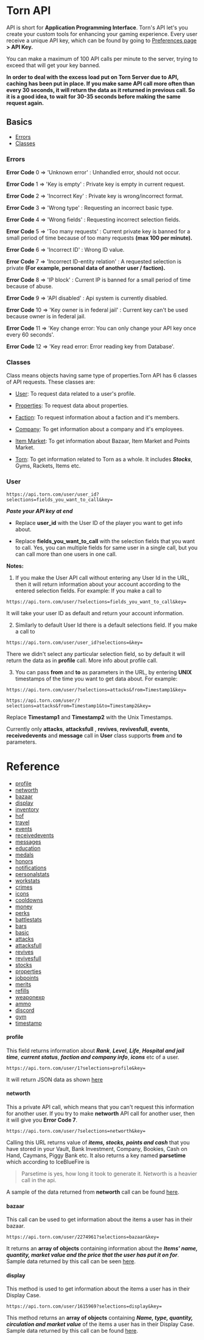 # Torn API

API is short for **Application Programming Interface**. Torn's API let's you create your custom tools for enhancing your gaming experience. Every user receive a unique API key, which can be found by going to [Preferences page](https://www.torn.com/preferences.php)  **> API Key.** 

You can make a maximum of 100 API calls per minute to the server, trying to exceed that will get your key banned.

 **In order to deal with the excess load put on Torn Server due to API, caching has been put in place. If you make same API call more often than every 30 seconds, it will return the data as it returned in previous call. So it is a good idea, to wait for 30-35 seconds before making the same request again.** 

## Basics
- [Errors](#errors)
- [Classes](#classes)


### Errors
 **Error Code** 0 => 'Unknown error' : Unhandled error, should not occur.

 **Error Code** 1 => 'Key is empty' : Private key is empty in current request.

 **Error Code** 2 => 'Incorrect Key' : Private key is wrong/incorrect format.

 **Error Code** 3 => 'Wrong type' : Requesting an incorrect basic type.

 **Error Code** 4 => 'Wrong fields' : Requesting incorrect selection fields.

 **Error Code** 5 => 'Too many requests' : Current private key is banned for a small period of time because of too many requests  **(max 100 per minute).** 

 **Error Code** 6 => 'Incorrect ID' : Wrong ID value.

 **Error Code** 7 => 'Incorrect ID-entity relation' : A requested selection is private  **(For example, personal data of another user / faction).** 

 **Error Code** 8 => 'IP block' : Current IP is banned for a small period of time because of abuse.

 **Error Code** 9 => 'API disabled' : Api system is currently disabled.

 **Error Code** 10 => 'Key owner is in federal jail' : Current key can't be used because owner is in federal jail.

 **Error Code** 11 => 'Key change error: You can only change your API key once every 60 seconds'.

 **Error Code** 12 => 'Key read error: Error reading key from Database'.



### Classes
 Class means objects having same type of properties.Torn API has 6 classes of API requests. These classes are:

- [User](#user): To request data related to a user's profile.

- [Properties](#properties): To request data about properties.

- [Faction](#faction): To request information about a faction and it's members.
- [Company](#company): To get information about a company and it's employees.
- [Item Market](#item-market): To get information about Bazaar, Item Market and Points Market.
- [Torn](#torn): To get information related to Torn as a whole. It includes ***Stocks***, Gyms, Rackets, Items etc.




### User
```
https://api.torn.com/user/user_id?selections=fields_you_want_to_call&key=
```
***Paste  your API key at end***



- Replace **user_id** with the User ID of the player you want to get info about.

- Replace **fields_you_want_to_call** with the selection fields that you want to call. Yes, you can multiple fields for same user in a single call, but you can call more than one users in one call.

**Notes:**

1.  If you make the User API call without entering any User Id in the URL, then it will return information about your account according to the entered selection fields. For example: If you make a call to
```
https://api.torn.com/user/?selections=fields_you_want_to_call&key=
```
It will take your user ID as default and return your account information.

2. Similarly to default User Id there is a default selections field. If you make a call to  
```
https://api.torn.com/user/user_id?selections=&key=
```
There we didn't select any particular selection field, so by default it will return the data as in **profile** call. More info about profile call.

3. You can pass **from** and **to** as parameters in the URL, by entering **UNIX** timestamps of the time you want to get data about. For example:
```
https://api.torn.com/user/?selections=attacks&from=Timestamp1&key=
```
```
https://api.torn.com/user/?selections=attacks&from=Timestamp1&to=Timestamp2&key=
```
Replace **Timestamp1**  and **Timestamp2** with the Unix Timestamps.

Currently only **attacks**,  **attacksfull** , **revives**, **revivesfull**, **events**, **receivedevents** and **message** call in **User** class supports **from** and  **to** parameters.


# Reference
- [profile](#profile)
- [networth](#networth)
- [bazaar](#bazaar)
- [display](#display)
- [inventory](#inventory)
- [hof](#hof)
- [travel](#travel)
- [events](#events)
- [receivedevents](#receivedevents)
- [messages](#messages)
- [education](#education)
- [medals](#medals)
- [honors](#honors)
- [notifications](#notifications)
- [personalstats](#personalstats)
- [workstats](#workstats)
- [crimes](#crimes)
- [icons](#icons)
- [cooldowns](#cooldowns)
- [money](#money)
- [perks](#perks)
- [battlestats](#battlestats)
- [bars](#bars)
- [basic](#basic)
- [attacks](#attacks)
- [attacksfull](#attacksfull)
- [revives](#revives)
- [revivesfull](#revivesfull)
- [stocks](#stocks)
- [properties](#properties)
- [jobpoints](#jobpoints)
- [merits](#merits)
- [refills](#refills)
- [weaponexp](#weaponexp)
- [ammo](#ammo)
- [discord](#discord)
- [gym](#gym)
- [timestamp](#timestamp)




#### profile

This field returns information about ***Rank***, ***Level***, ***Life***, ***Hospital and jail time***, ***current status***, ***faction and company info***, ***icons*** etc of a user.

```
https://api.torn.com/user/1?selections=profile&key=
```
It will return JSON data as shown [here](sample/User_profile.json)


#### networth
This a private API call, which means that you can't request this information for another user. If you try to make **networth** API call for another user, then it will give you  **Error Code 7**.

```
https://api.torn.com/user/?selections=networth&key=
```

Calling this URL returns value of ***items, stocks, points and cash*** that you have stored in your Vault, Bank Investment, Company, Bookies, Cash on Hand, Caymans, Piggy Bank etc. 
It also returns a key named **parsetime** which according to IceBlueFire is
> Parsetime is yes, how long it took to generate it. Networth is a heavier call in the api.

A sample of the data returned from **networth** call can be found [here](sample/User_networth.json).


#### bazaar
This call can be used to get information about the items a user has in their bazaar.
```
https://api.torn.com/user/2274961?selections=bazaar&key=
```
It returns an **array of objects** containing information about the ***Items' name, quantity, market value and the price that the user has put it on for***.  Sample data returned by this call can be seen [here](sample/User_bazaar.json).


#### display

This method is used to get information about the items a user has in their Display Case.

```
https://api.torn.com/user/1615969?selections=display&key=
```
This method returns an **array of objects** containing ***Name, type, quantity, circulation and market value*** of the items a user has in their Display Case. 
Sample data returned by this call can be found [here](sample/User_display.json).

#### 